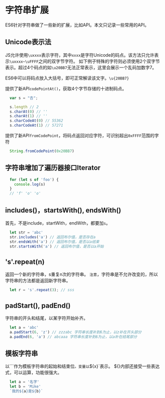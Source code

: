 # 字符串扩展
ES6针对字符串做了一些新的扩展，比如API。本文只记录一些常用的API。

## Unicode表示法
JS允许使用`\uxxxx`表示字符，其中`xxxx`是字符Unicode的码点。该方法只允许表示`\uxxxx~\uFFFF`之间的双字节字符。
如下例子特殊的字符则必须使用2个双字节表示。超过4个码点的如`\u20BB7`无法正常表示，这里会展示一个乱码加数字7。

ES6中可以将码点放入大括号，即可正常解读该文字。`\u{20BB7}`

提供了新API`codePointAt()`，获取4个字节存储的十进制码点。
```js
  var s = "𠮷";

  s.length // 2
  s.charAt(0) // ''
  s.charAt(1) // ''
  s.charCodeAt(0) // 55362
  s.charCodeAt(1) // 57271
```

提供了新API`fromCodePoint`，将码点返回对应字符，可识别超出`0xFFFF`范围的字符
```js
  String.fromCodePoint(0x20BB7)
```

## 字符串增加了遍历器接口Iterator
```js
  for (let s of 'foo') {
    console.log(s)
  }
  // 'f' 'o' 'o'
```

## includes()，startsWith(), endsWith()
首先，不是include，startWith，endWith，都要加`s`。
```js
  let str = 'abc'
  str.includes('a') // 返回布尔值，是否存在a
  str.endsWith('a') // 返回布尔值，是否以a结束
  str.startsWith('a') // 返回布尔值，是否以a开始
```

## 's'.repeat(n)
返回一个新的字符串，s重复n次的字符串。
`注意`，字符串是不允许改变的，所以字符串的方法都是返回新字符串。
```js
  let r = 's'.repeat(3); // sss
```

## padStart(), padEnd()
字符串的开头和结尾，以某字符开始补齐。
```js
  let a = 'abc'
  a.padStart(6, 'z') // zzzabc 字符串长度补到6为止，以z补在开头部分
  a.padEnd(6, 'a') // abcaaa 字符串长度补到6为止，以a补在结尾部分
```

## 模板字符串
以```作为模板字符串的起始和结束位`。变量以`${x}`表示。
${}内部还接受一些表达式，可以运算，功能很强大。
```js
  let a = '名字'
  let b = 'Mike'
  `我的${a}是${b}`
```
